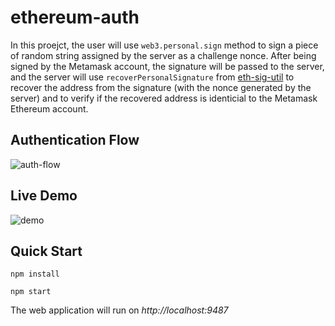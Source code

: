 # ethereum-auth

In this proejct, the user will use `web3.personal.sign` method to sign a piece of random string assigned by the server as a challenge nonce. After being signed by the Metamask account, the signature will be passed to the server, and the server will use `recoverPersonalSignature` from [eth-sig-util](https://github.com/MetaMask/eth-sig-util) to recover the address from the signature (with the nonce generated by the server) and to verify if the recovered address is identicial to the Metamask Ethereum account.

## Authentication Flow

![auth-flow](https://i.imgur.com/QyZDjrB.png)

## Live Demo

![demo](https://media.giphy.com/media/7A4xDVPIeDjz6ozKaw/giphy.gif)


## Quick Start

```
npm install

npm start
```

The web application will run on _http://localhost:9487_
